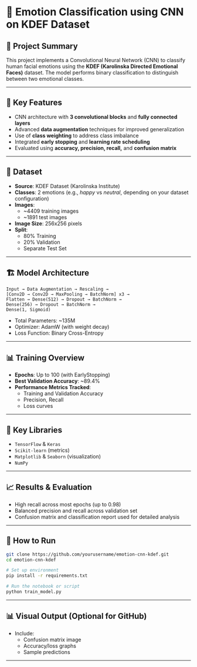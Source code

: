 
# 📌 Emotion Classification using CNN on KDEF Dataset

## 🧠 Project Summary
This project implements a Convolutional Neural Network (CNN) to classify human facial emotions using the **KDEF (Karolinska Directed Emotional Faces)** dataset. The model performs binary classification to distinguish between two emotional classes.

---

## 🚀 Key Features
- CNN architecture with **3 convolutional blocks** and **fully connected layers**
- Advanced **data augmentation** techniques for improved generalization
- Use of **class weighting** to address class imbalance
- Integrated **early stopping** and **learning rate scheduling**
- Evaluated using **accuracy, precision, recall,** and **confusion matrix**

---

## 📂 Dataset
- **Source**: KDEF Dataset (Karolinska Institute)
- **Classes**: 2 emotions (e.g., *happy* vs *neutral*, depending on your dataset configuration)
- **Images**: 
  - ~4409 training images
  - ~1891 test images
- **Image Size**: 256x256 pixels
- **Split**:
  - 80% Training
  - 20% Validation
  - Separate Test Set

---

## 🏗️ Model Architecture

```
Input → Data Augmentation → Rescaling →
[Conv2D → Conv2D → MaxPooling → BatchNorm] x3 →
Flatten → Dense(512) → Dropout → BatchNorm →
Dense(256) → Dropout → BatchNorm →
Dense(1, Sigmoid)
```

- Total Parameters: ~135M
- Optimizer: AdamW (with weight decay)
- Loss Function: Binary Cross-Entropy

---

## 📊 Training Overview
- **Epochs**: Up to 100 (with EarlyStopping)
- **Best Validation Accuracy**: ~89.4%
- **Performance Metrics Tracked**:
  - Training and Validation Accuracy
  - Precision, Recall
  - Loss curves

---

## 🔧 Key Libraries
- `TensorFlow` & `Keras`
- `Scikit-learn` (metrics)
- `Matplotlib` & `Seaborn` (visualization)
- `NumPy`

---

## 📈 Results & Evaluation
- High recall across most epochs (up to 0.98)
- Balanced precision and recall across validation set
- Confusion matrix and classification report used for detailed analysis

---

## 📌 How to Run
```bash
git clone https://github.com/yourusername/emotion-cnn-kdef.git
cd emotion-cnn-kdef

# Set up environment
pip install -r requirements.txt

# Run the notebook or script
python train_model.py
```

---

## 📊 Visual Output (Optional for GitHub)
- Include:
  - Confusion matrix image
  - Accuracy/loss graphs
  - Sample predictions

---

